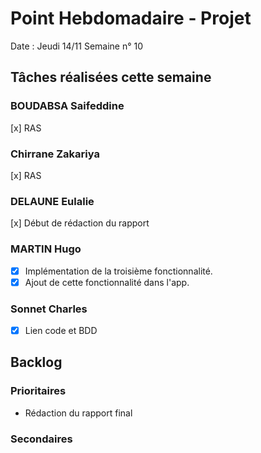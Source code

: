 
# Point Hebdomadaire - Projet

Date : Jeudi 14/11
Semaine n° 10

## Tâches réalisées cette semaine


### BOUDABSA Saifeddine
[x] RAS
### Chirrane Zakariya
[x] RAS
### DELAUNE Eulalie
[x] Début de rédaction du rapport
### MARTIN Hugo
- [x] Implémentation de la troisième fonctionnalité.
- [x] Ajout de cette fonctionnalité dans l'app.
### Sonnet Charles
- [x] Lien code et BDD 
## Backlog

### Prioritaires

- Rédaction du rapport final

### Secondaires


